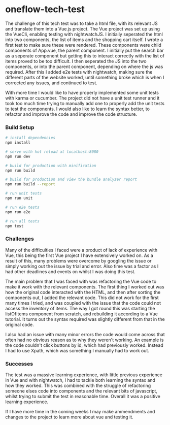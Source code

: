 # oneflow-tech-test

The challenge of this tech test was to take a html file, with its relevant JS and translate them into a Vue.js project. The Vue project was set up using the VueCli, enabling testing with nightwatchJS. I initially seperated the html into two components, the list of items and the shopping cart itself. I wrote a first test to make sure these were rendered. These components were child components of App.vue, the parent component. I initially put the search bar as a seperate component but getting this to interact correctly with the list of items proved to be too difficult. I then seperated the JS into the two components, or into the parent component, depending on where the js was required. After this I added e2e tests with nightwatch, making sure the different parts of the website worked, until something broke which is when I corrected any issues, and continued to test.

With more time I would like to have properly implemented some unit tests with karma or cucumber. The project did not have a unit test runner and it took too much time trying to manually add one to properly add the unit tests to test the components. I would also like to learn the syntax better, to refactor and improve the code and improve the code structure. 

### Build Setup

``` bash
# install dependencies
npm install

# serve with hot reload at localhost:8080
npm run dev

# build for production with minification
npm run build

# build for production and view the bundle analyzer report
npm run build --report

# run unit tests
npm run unit

# run e2e tests
npm run e2e

# run all tests
npm test
```

### Challenges

 Many of the difficulties I faced were a product of lack of experience with Vue, this being the first Vue project I have extensively worked on. As a result of this, many problems were overcome by googling the issue or simply working out the issue by trial and error. Also time was a factor as I had other deadlines and events on whilst I was doing this test.

 The main problem that I was faced with was refactoring the Vue code to make it work with the relevant components. The first thing I worked out was how the original code interacted with the HTML, and then after sorting the components out, I added the relevant code. This did not work for the first many times I tried, and was coupled with the issue that the code could not access the inventory of items. The way I got round this was starting the listOfItems component from scratch, and rebuilding it according to a Vue tutorial. It turns out the syntax required was slightly different from that in the original code. 

 I also had an issue with many minor errors the code would come across that often had no obvious reason as to why they weren't working. An example is the code couldn't click buttons by id, which had previously worked. Instead I had to use Xpath, which was something I manually had to work out. 

### Successes

The test was a massive learning experience, with little previous experience in Vue and with nightwatch, I had to tackle both learning the syntax and how they worked. This was combined with the struggle of refactoring someone elses code into components and the relevant bits of javascript, whilst trying to submit the test in reasonable time. Overall it was a positive learning experience.

If I have more time in the coming weeks I may make ammendments and changes to the project to learn more about vue and testing it.
